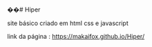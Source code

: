 ��# Hiper


site básico criado em html css e javascript 


link da página : https://makaifox.github.io/Hiper/
